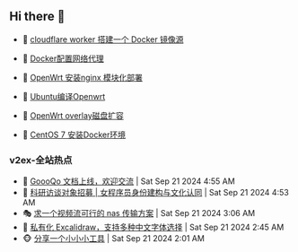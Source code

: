## Hi there 👋

<!--
**dkyg666/dkyg666** is a ✨ _special_ ✨ repository because its `README.md` (this file) appears on your GitHub profile.

Here are some ideas to get you started:

- 🔭 I’m currently working on ...
- 🌱 I’m currently learning ...
- 👯 I’m looking to collaborate on ...
- 🤔 I’m looking for help with ...
- 💬 Ask me about ...
- 📫 How to reach me: ...
- 😄 Pronouns: ...
- ⚡ Fun fact: ...
-->

<!-- BLOG-POST-LIST:START -->
- 🦩 [cloudflare worker 搭建一个 Docker 镜像源](http://blog.1996099.xyz/archives/cloudflare-worker-da-jian-yi-ge-docker-jing-xiang-zhan) 

- 🚦 [Docker配置网络代理](http://blog.1996099.xyz/archives/dockerpei-zhi-wang-luo-dai-li) 

- 🫶 [OpenWrt 安装nginx 模块化部署](http://blog.1996099.xyz/archives/openwrt-an-zhuang-nginx-mo-kuai-hua-bu-shu) 

- 🦄 [Ubuntu编译Openwrt](http://blog.1996099.xyz/archives/ubuntuzi-bian-yi-openwrt) 

- 🐻 [OpenWrt overlay磁盘扩容](http://blog.1996099.xyz/archives/openwrt-overlay) 

- 🤖 [CentOS 7 安装Docker环境](http://blog.1996099.xyz/archives/centos-docker) 
<!-- BLOG-POST-LIST:END -->

### v2ex-全站热点
<!-- v2ex:START -->
- 🥸 [GoooQo 文档上线，欢迎交流](https://www.v2ex.com/t/1074596#reply0) | Sat Sep 21 2024 4:55 AM
- 🤗 [科研访谈对象招募 | 女程序员身份建构与文化认同](https://www.v2ex.com/t/1074595#reply0) | Sat Sep 21 2024 4:53 AM
- 🎭 [求一个视频流可行的 nas 传输方案](https://www.v2ex.com/t/1074570#reply1) | Sat Sep 21 2024 3:06 AM
- 🥷 [私有化 Excalidraw，支持多种中文字体选择](https://www.v2ex.com/t/1074564#reply5) | Sat Sep 21 2024 2:45 AM
- 🐵 [分享一个小小小工具](https://www.v2ex.com/t/1074550#reply0) | Sat Sep 21 2024 2:01 AM<!-- v2ex:END -->

